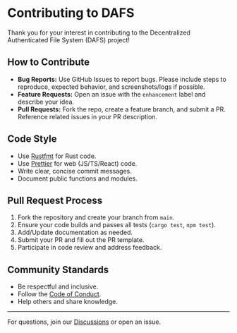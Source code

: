 # Contributing to DAFS

Thank you for your interest in contributing to the Decentralized Authenticated File System (DAFS) project!

## How to Contribute
- **Bug Reports:** Use GitHub Issues to report bugs. Please include steps to reproduce, expected behavior, and screenshots/logs if possible.
- **Feature Requests:** Open an issue with the `enhancement` label and describe your idea.
- **Pull Requests:** Fork the repo, create a feature branch, and submit a PR. Reference related issues in your PR description.

## Code Style
- Use [Rustfmt](https://github.com/rust-lang/rustfmt) for Rust code.
- Use [Prettier](https://prettier.io/) for web (JS/TS/React) code.
- Write clear, concise commit messages.
- Document public functions and modules.

## Pull Request Process
1. Fork the repository and create your branch from `main`.
2. Ensure your code builds and passes all tests (`cargo test`, `npm test`).
3. Add/Update documentation as needed.
4. Submit your PR and fill out the PR template.
5. Participate in code review and address feedback.

## Community Standards
- Be respectful and inclusive.
- Follow the [Code of Conduct](CODE_OF_CONDUCT.md).
- Help others and share knowledge.

---

For questions, join our [Discussions](https://github.com/your-repo/dafs/discussions) or open an issue. 